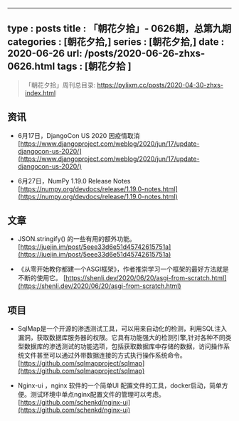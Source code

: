 
---
type : posts
title : 「朝花夕拾」- 0626期，总第九期
categories : [朝花夕拾,] 
series : [朝花夕拾,]
date : 2020-06-26
url: /posts/2020-06-26-zhxs-0626.html 
tags : [朝花夕拾 ]
---

> 「朝花夕拾」周刊总目录: https://pylixm.cc/posts/2020-04-30-zhxs-index.html

## 资讯

- 6月17日，DjangoCon US 2020 因疫情取消
[https://www.djangoproject.com/weblog/2020/jun/17/update-djangocon-us-2020/](https://www.djangoproject.com/weblog/2020/jun/17/update-djangocon-us-2020/)

- 6月27日，NumPy 1.19.0 Release Notes
[https://numpy.org/devdocs/release/1.19.0-notes.html](https://numpy.org/devdocs/release/1.19.0-notes.html)

## 文章 

- JSON.stringify() 的一些有用的额外功能。
[https://juejin.im/post/5eee33d6e51d45742615751a](https://juejin.im/post/5eee33d6e51d45742615751a)

- 《从零开始教你都建一个ASGI框架》，作者推崇学习一个框架的最好方法就是不断的使用它。
[https://shenli.dev/2020/06/20/asgi-from-scratch.html](https://shenli.dev/2020/06/20/asgi-from-scratch.html)

## 项目 

- SqlMap是一个开源的渗透测试工具，可以用来自动化的检测，利用SQL注入漏洞，获取数据库服务器的权限。它具有功能强大的检测引擎,针对各种不同类型数据库的渗透测试的功能选项，包括获取数据库中存储的数据，访问操作系统文件甚至可以通过外带数据连接的方式执行操作系统命令。
[https://github.com/sqlmapproject/sqlmap](https://github.com/sqlmapproject/sqlmap)

- Nginx-ui ，nginx 软件的一个简单UI 配置文件的工具，docker启动，简单方便。测试环境中单点nginx配置文件的管理可以考虑。 
[https://github.com/schenkd/nginx-ui](https://github.com/schenkd/nginx-ui)